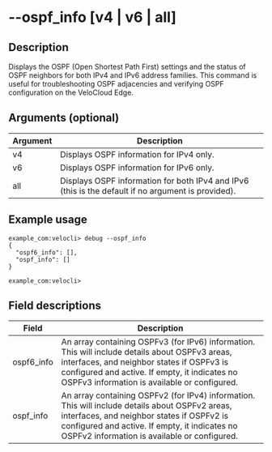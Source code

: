 #	--ospf_info [v4 | v6 | all]

##	Description
Displays the OSPF (Open Shortest Path First) settings and the status of OSPF neighbors for both IPv4 and IPv6 address families. This command is useful for troubleshooting OSPF adjacencies and verifying OSPF configuration on the VeloCloud Edge.

##  Arguments (optional)
| Argument | Description |
|---|---|
| v4 | Displays OSPF information for IPv4 only. |
| v6 | Displays OSPF information for IPv6 only. |
| all | Displays OSPF information for both IPv4 and IPv6 (this is the default if no argument is provided). |

##  Example usage
```
example_com:velocli> debug --ospf_info
{
  "ospf6_info": [],
  "ospf_info": []
}

example_com:velocli>
```
##  Field descriptions
| Field | Description |
|---|---|
| ospf6_info | An array containing OSPFv3 (for IPv6) information. This will include details about OSPFv3 areas, interfaces, and neighbor states if OSPFv3 is configured and active. If empty, it indicates no OSPFv3 information is available or configured. |
| ospf_info | An array containing OSPFv2 (for IPv4) information. This will include details about OSPFv2 areas, interfaces, and neighbor states if OSPFv2 is configured and active. If empty, it indicates no OSPFv2 information is available or configured. |